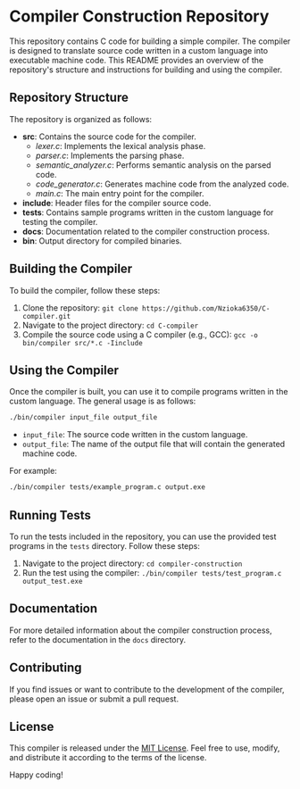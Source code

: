 # Compiler Construction Repository

This repository contains C code for building a simple compiler. The compiler is designed to translate source code written in a custom language into executable machine code. This README provides an overview of the repository's structure and instructions for building and using the compiler.

## Repository Structure

The repository is organized as follows:

- **src**: Contains the source code for the compiler.
  - *lexer.c*: Implements the lexical analysis phase.
  - *parser.c*: Implements the parsing phase.
  - *semantic_analyzer.c*: Performs semantic analysis on the parsed code.
  - *code_generator.c*: Generates machine code from the analyzed code.
  - *main.c*: The main entry point for the compiler.
- **include**: Header files for the compiler source code.
- **tests**: Contains sample programs written in the custom language for testing the compiler.
- **docs**: Documentation related to the compiler construction process.
- **bin**: Output directory for compiled binaries.

## Building the Compiler

To build the compiler, follow these steps:

1. Clone the repository: `git clone https://github.com/Nzioka6350/C-compiler.git`
2. Navigate to the project directory: `cd C-compiler`
3. Compile the source code using a C compiler (e.g., GCC): `gcc -o bin/compiler src/*.c -Iinclude`

## Using the Compiler

Once the compiler is built, you can use it to compile programs written in the custom language. The general usage is as follows:

```bash
./bin/compiler input_file output_file
```

- `input_file`: The source code written in the custom language.
- `output_file`: The name of the output file that will contain the generated machine code.

For example:

```bash
./bin/compiler tests/example_program.c output.exe
```

## Running Tests

To run the tests included in the repository, you can use the provided test programs in the `tests` directory. Follow these steps:

1. Navigate to the project directory: `cd compiler-construction`
2. Run the test using the compiler: `./bin/compiler tests/test_program.c output_test.exe`

## Documentation

For more detailed information about the compiler construction process, refer to the documentation in the `docs` directory.

## Contributing

If you find issues or want to contribute to the development of the compiler, please open an issue or submit a pull request.

## License

This compiler is released under the [MIT License](LICENSE). Feel free to use, modify, and distribute it according to the terms of the license.

Happy coding!